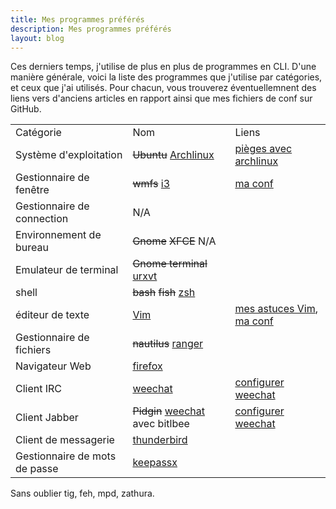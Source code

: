 ```yaml
---
title: Mes programmes préférés
description: Mes programmes préférés
layout: blog
---
```

Ces derniers temps, j'utilise de plus en plus de programmes en CLI. D'une manière générale, voici la
liste des programmes que j'utilise par catégories, et ceux que j'ai utilisés. Pour chacun, vous
trouverez éventuellemnent des liens vers d'anciens articles en rapport ainsi que mes fichiers de
conf sur GitHub.

|                               |                                                                              |                                                                                                           |
|-------------------------------|------------------------------------------------------------------------------|-----------------------------------------------------------------------------------------------------------|
| Catégorie                     | Nom                                                                          | Liens                                                                                                     |
| Système d'exploitation        | ~~Ubuntu~~ [Archlinux](http://archlinux.fr/)                                 | [pièges avec archlinux](archlinux.html)                                                                   |
| Gestionnaire de fenêtre       | ~~wmfs~~ [i3](http://i3wm.org/)                                              | [ma conf](https://github.com/YannMoisan/dotfiles/blob/master/i3/config)                                   |
| Gestionnaire de connection    | N/A                                                                          |                                                                                                           |
| Environnement de bureau       | ~~Gnome~~ ~~XFCE~~ N/A                                                       |                                                                                                           |
| Emulateur de terminal         | ~~Gnome terminal~~ [urxvt](http://software.schmorp.de/pkg/rxvt-unicode.html) |                                                                                                           |
| shell                         | ~~bash~~ ~~fish~~ [zsh](http://zsh.sourceforge.net/)                         |                                                                                                           |
| éditeur de texte              | [Vim](http://www.vim.org/)                                                   | [mes astuces Vim](astuces-vim.html), [ma conf](https://github.com/YannMoisan/dotfiles/blob/master/.vimrc) |
| Gestionnaire de fichiers      | ~~nautilus~~ [ranger](http://ranger.nongnu.org/)                             |                                                                                                           |
| Navigateur Web                | [firefox](http://www.mozilla.org/fr/firefox/new/)                            |                                                                                                           |
| Client IRC                    | [weechat](http://www.weechat.org/)                                           | [configurer weechat](weechat.html)                                                                        |
| Client Jabber                 | ~~Pidgin~~ [weechat](http://www.weechat.org/) avec bitlbee                   | [configurer weechat](weechat.html)                                                                        |
| Client de messagerie          | [thunderbird](https://www.mozilla.org/fr/thunderbird/)                       |                                                                                                           |
| Gestionnaire de mots de passe | [keepassx](https://www.keepassx.org/)                                        |                                                                                                           |

Sans oublier tig, feh, mpd, zathura.
